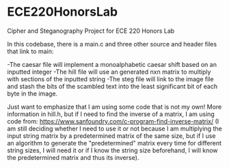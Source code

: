 # ECE220HonorsLab

Cipher and Steganography Project for ECE 220 Honors Lab

In this codebase, there is a main.c and three other source and header files that link to main:

-The caesar file will implement a monoalphabetic caesar shift based on an inputted integer
-The hill file will use an generated nxn matrix to multiply with sections of the inputted string
-The steg file will link to the image file and stash the bits of the scambled text into the least significant bit of each byte in the image.

Just want to emphasize that I am using some code that is not my own!
More information in hill.h, but if I need to find the inverse of a matrix,
I am using code from:
https://www.sanfoundry.com/c-program-find-inverse-matrix/
(I am still deciding whether I need to use it or not because I am multiplying the input string matrix by a predetermined matrix of the same size, but if I use an algorithm to generate the "predetermined" matrix
every time for different string sizes, I will need it or if I know the string size beforehand, I will know the predetermined matrix and thus its inverse).
